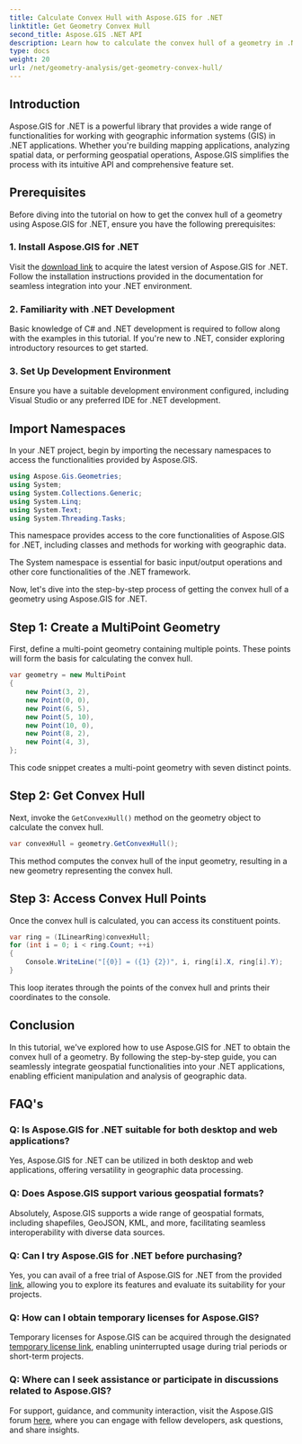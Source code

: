 ```yaml
---
title: Calculate Convex Hull with Aspose.GIS for .NET
linktitle: Get Geometry Convex Hull
second_title: Aspose.GIS .NET API
description: Learn how to calculate the convex hull of a geometry in .NET using Aspose.GIS. Comprehensive tutorial with code examples and FAQs.
type: docs
weight: 20
url: /net/geometry-analysis/get-geometry-convex-hull/
---
```

## Introduction
Aspose.GIS for .NET is a powerful library that provides a wide range of functionalities for working with geographic information systems (GIS) in .NET applications. Whether you're building mapping applications, analyzing spatial data, or performing geospatial operations, Aspose.GIS simplifies the process with its intuitive API and comprehensive feature set.
## Prerequisites
Before diving into the tutorial on how to get the convex hull of a geometry using Aspose.GIS for .NET, ensure you have the following prerequisites:
### 1. Install Aspose.GIS for .NET
Visit the [download link](https://releases.aspose.com/gis/net/) to acquire the latest version of Aspose.GIS for .NET. Follow the installation instructions provided in the documentation for seamless integration into your .NET environment.
### 2. Familiarity with .NET Development
Basic knowledge of C# and .NET development is required to follow along with the examples in this tutorial. If you're new to .NET, consider exploring introductory resources to get started.
### 3. Set Up Development Environment
Ensure you have a suitable development environment configured, including Visual Studio or any preferred IDE for .NET development.

## Import Namespaces
In your .NET project, begin by importing the necessary namespaces to access the functionalities provided by Aspose.GIS.

```csharp
using Aspose.Gis.Geometries;
using System;
using System.Collections.Generic;
using System.Linq;
using System.Text;
using System.Threading.Tasks;
```
This namespace provides access to the core functionalities of Aspose.GIS for .NET, including classes and methods for working with geographic data.

The System namespace is essential for basic input/output operations and other core functionalities of the .NET framework.

Now, let's dive into the step-by-step process of getting the convex hull of a geometry using Aspose.GIS for .NET.
## Step 1: Create a MultiPoint Geometry
First, define a multi-point geometry containing multiple points. These points will form the basis for calculating the convex hull.
```csharp
var geometry = new MultiPoint
{
    new Point(3, 2),
    new Point(0, 0),
    new Point(6, 5),
    new Point(5, 10),
    new Point(10, 0),
    new Point(8, 2),
    new Point(4, 3),
};
```
This code snippet creates a multi-point geometry with seven distinct points.
## Step 2: Get Convex Hull
Next, invoke the `GetConvexHull()` method on the geometry object to calculate the convex hull.
```csharp
var convexHull = geometry.GetConvexHull();
```
This method computes the convex hull of the input geometry, resulting in a new geometry representing the convex hull.
## Step 3: Access Convex Hull Points
Once the convex hull is calculated, you can access its constituent points.
```csharp
var ring = (ILinearRing)convexHull;
for (int i = 0; i < ring.Count; ++i)
{
    Console.WriteLine("[{0}] = ({1} {2})", i, ring[i].X, ring[i].Y);
}
```
This loop iterates through the points of the convex hull and prints their coordinates to the console.

## Conclusion
In this tutorial, we've explored how to use Aspose.GIS for .NET to obtain the convex hull of a geometry. By following the step-by-step guide, you can seamlessly integrate geospatial functionalities into your .NET applications, enabling efficient manipulation and analysis of geographic data.
## FAQ's
### Q: Is Aspose.GIS for .NET suitable for both desktop and web applications?
Yes, Aspose.GIS for .NET can be utilized in both desktop and web applications, offering versatility in geographic data processing.
### Q: Does Aspose.GIS support various geospatial formats?
Absolutely, Aspose.GIS supports a wide range of geospatial formats, including shapefiles, GeoJSON, KML, and more, facilitating seamless interoperability with diverse data sources.
### Q: Can I try Aspose.GIS for .NET before purchasing?
Yes, you can avail of a free trial of Aspose.GIS for .NET from the provided [link](https://releases.aspose.com/), allowing you to explore its features and evaluate its suitability for your projects.
### Q: How can I obtain temporary licenses for Aspose.GIS?
Temporary licenses for Aspose.GIS can be acquired through the designated [temporary license link](https://purchase.aspose.com/temporary-license/), enabling uninterrupted usage during trial periods or short-term projects.
### Q: Where can I seek assistance or participate in discussions related to Aspose.GIS?
For support, guidance, and community interaction, visit the Aspose.GIS forum [here](https://forum.aspose.com/c/gis/33), where you can engage with fellow developers, ask questions, and share insights.
